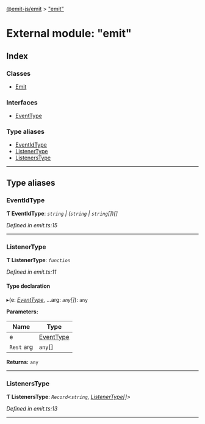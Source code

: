 [@emit-js/emit](../README.md) > ["emit"](../modules/_emit_.md)

# External module: "emit"

## Index

### Classes

- [Emit](../classes/_emit_.emit.md)

### Interfaces

- [EventType](../interfaces/_emit_.eventtype.md)

### Type aliases

- [EventIdType](_emit_.md#eventidtype)
- [ListenerType](_emit_.md#listenertype)
- [ListenersType](_emit_.md#listenerstype)

---

## Type aliases

<a id="eventidtype"></a>

### EventIdType

**Ƭ EventIdType**: _`string` \| (`string` \| `string`[])[]_

_Defined in emit.ts:15_

---

<a id="listenertype"></a>

### ListenerType

**Ƭ ListenerType**: _`function`_

_Defined in emit.ts:11_

#### Type declaration

▸(e: _[EventType](../interfaces/_emit_.eventtype.md)_, ...arg: _`any`[]_): `any`

**Parameters:**

| Name       | Type                                           |
| ---------- | ---------------------------------------------- |
| e          | [EventType](../interfaces/_emit_.eventtype.md) |
| `Rest` arg | `any`[]                                        |

**Returns:** `any`

---

<a id="listenerstype"></a>

### ListenersType

**Ƭ ListenersType**: _`Record`<`string`, [ListenerType](_emit_.md#listenertype)[]>_

_Defined in emit.ts:13_

---
